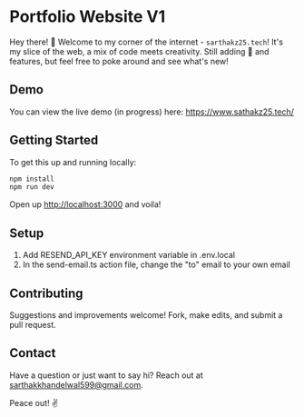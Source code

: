 # Portfolio Website V1

Hey there! 👋 Welcome to my corner of the internet - `sarthakz25.tech`! It's my slice of the web, a mix of code meets creativity. Still adding 🔧 and features, but feel free to poke around and see what's new!

## Demo

You can view the live demo (in progress) here:
https://www.sathakz25.tech/

## Getting Started

To get this up and running locally:

```bash
npm install
npm run dev
```

Open up [http://localhost:3000](http://localhost:3000) and voila!

## Setup

1. Add RESEND_API_KEY environment variable in .env.local
2. In the send-email.ts action file, change the "to" email to your own email

## Contributing

Suggestions and improvements welcome!
Fork, make edits, and submit a pull request.

## Contact

Have a question or just want to say hi? Reach out at [sarthakkhandelwal599@gmail.com](mailto:sarthakkhandelwal599@gmail.com).

Peace out! ✌️